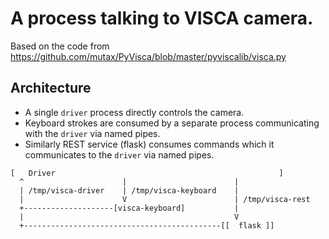 # A process talking to VISCA camera.

Based on the code from
https://github.com/mutax/PyVisca/blob/master/pyviscalib/visca.py

## Architecture

* A single `driver` process directly controls the camera.
* Keyboard strokes are consumed by a separate process communicating with the
`driver` via named pipes.
* Similarly REST service (flask) consumes commands which it communicates to the
`driver` via named pipes.


```
[   Driver                                                  ]
  ^                      |                        |
  | /tmp/visca-driver    | /tmp/visca-keyboard    |
  |                      V                        | /tmp/visca-rest
  +--------------------[visca-keyboard]           |
  |                                               V
  +--------------------------------------------[[  flask ]]



```
